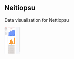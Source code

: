 ## Neitiopsu
Data visualisation for Nettiopsu

<img src="https://github.com/z00ze/neitiopsu-v2/blob/master/Capture.PNG" width="48">

